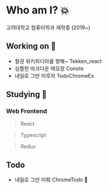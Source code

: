 # Who am I? :boom:

고려대학교 컴퓨터학과 재학중 (2019~)

## Working on :milky_way:

* 철권 위키피디아를 향해~ Tekken_react
* 심플한 마크다운 메모장 Conote
* 내일로 그만 미루자 TodoChromeEx



## Studying :hibiscus:

### Web Frontend

>React 

>Typescript 

>Redux



## Todo

* 내일로 그만 미뤄 ChromeTodo :full_moon_with_face:
